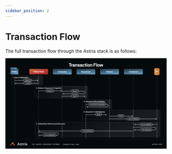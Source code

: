 ```yaml
---
sidebar_position: 2
---
```


# Transaction Flow

<!--@include: ./../../components/_deployment-instructions-redirect.md-->

<DeploymentsRedirect />

The full transaction flow through the Astria stack is as follows:

![Astria Transaction Flow](../assets/transaction-flow.png)
